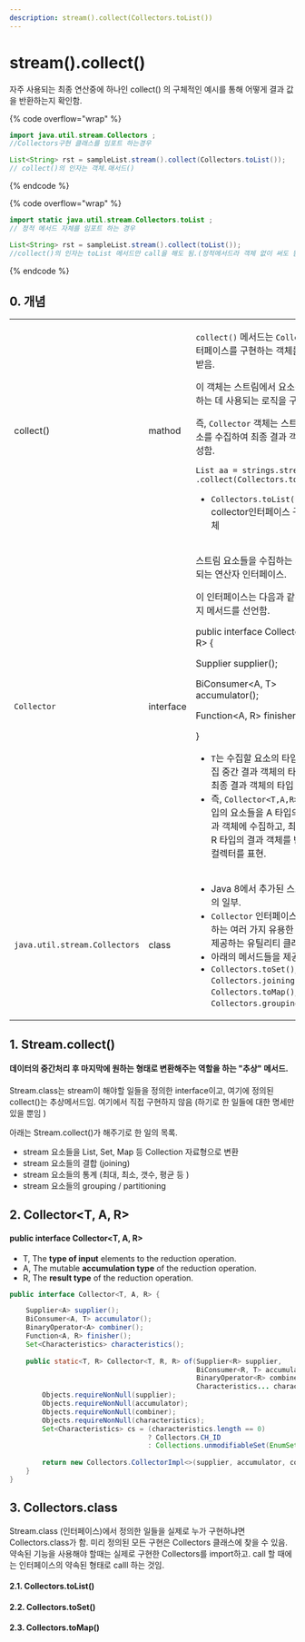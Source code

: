 ```yaml
---
description: stream().collect(Collectors.toList())
---
```


# stream().collect()

자주 사용되는 최종 연산중에 하나인 collect() 의 구체적인 예시를 통해 어떻게 결과 값을 반환하는지 확인함.&#x20;

{% code overflow="wrap" %}
```java
import java.util.stream.Collectors ; 
//Collectors구현 클래스를 임포트 하는경우  

List<String> rst = sampleList.stream().collect(Collectors.toList()); 
// collect()의 인자는 객체.매서드()
```
{% endcode %}



{% code overflow="wrap" %}
```java
import static java.util.stream.Collectors.toList ; 
// 정적 메서드 자체를 임포트 하는 경우 

List<String> rst = sampleList.stream().collect(toList()); 
//collect()의 인자는 toList 메서드만 call을 해도 됨.(정적메서드라 객체 없이 써도 됨)
```
{% endcode %}



## 0. 개념&#x20;

|                               |           |                                                                                                                                                                                                                                                                                                                                                                                                                                                                                                  |
| ----------------------------- | --------- | ------------------------------------------------------------------------------------------------------------------------------------------------------------------------------------------------------------------------------------------------------------------------------------------------------------------------------------------------------------------------------------------------------------------------------------------------------------------------------------------------ |
| collect()                     | mathod    | <p><code>collect()</code> 메서드는 <code>Collector</code> 인터페이스를 구현하는 객체를 인수로 받음. </p><p>이 객체는 스트림에서 요소를 수집하는 데 사용되는 로직을 구현함.</p><p> 즉, <code>Collector</code> 객체는 스트림의 요소를 수집하여 최종 결과 객체를 생성함.</p><p><code>List aa  = strings.stream() .collect(Collectors.toList())</code></p><ul><li><code>Collectors.toList()</code>; collector인터페이스 구현한 객체 </li></ul>                                                                                                                                           |
| `Collector`                   | interface | <p>스트림 요소들을 수집하는 데 사용되는 연산자 인터페이스.</p><p>이 인터페이스는 다음과 같은 세 가지 메서드를 선언함. </p><p></p><p>public interface Collector&#x3C;T, A, R> { </p><p>Supplier supplier(); </p><p>BiConsumer&#x3C;A, T> accumulator(); </p><p>Function&#x3C;A, R> finisher(); </p><p>}</p><ul><li> <code>T</code>는 수집할 요소의 타입, <code>A</code>는 수집 중간 결과 객체의 타입, <code>R</code>은 최종 결과 객체의 타입</li><li>즉, <code>Collector&#x3C;T,A,R></code>은 T 타입의 요소들을 A 타입의 중간 결과 객체에 수집하고, 최종적으로 R 타입의 결과 객체를 반환하는 컬렉터를 표현.</li></ul><p></p> |
| `java.util.stream.Collectors` | class     | <ul><li>Java 8에서 추가된 스트림 API의 일부.  </li><li><code>Collector</code> 인터페이스를 구현하는 여러 가지 유용한 컬렉터를 제공하는 유틸리티 클래스 </li><li>아래의 메서드들을 제공함 </li><li><code>Collectors.toSet()</code>, <code>Collectors.joining()</code>, <code>Collectors.toMap()</code>, <code>Collectors.groupingBy()</code></li></ul>                                                                                                                                                                                                  |



## 1. Stream.collect()

#### 데이터의 중간처리 후 마지막에 원하는 형태로 변환해주는 역할을 하는 "추상" 메서드.&#x20;

Stream.class는 stream이 해야할 일들을 정의한 interface이고, 여기에 정의된 collect()는 추상메서드임. 여기에서 직접 구현하지 않음 (하기로 한 일들에 대한 명세만 있을 뿐임 )

아래는 Stream.collect()가 해주기로 한 일의 목록.&#x20;

* stream 요소들을 List, Set, Map 등 Collection 자료형으로 변환
* stream 요소들의 결합 (joining)
* stream 요소들의 통계 (최대, 최소, 갯수, 평균 등 ) &#x20;
* stream 요소들의 grouping / partitioning



## 2. Collector\<T, A, R>

#### public interface Collector\<T, A, R>

* T, The **type of input** elements to the reduction operation.
* A, The mutable **accumulation type** of the reduction operation.
* R, The **result type** of the reduction operation.

```java
public interface Collector<T, A, R> {

    Supplier<A> supplier();
    BiConsumer<A, T> accumulator();
    BinaryOperator<A> combiner();
    Function<A, R> finisher();
    Set<Characteristics> characteristics();
    
    public static<T, R> Collector<T, R, R> of(Supplier<R> supplier,
                                              BiConsumer<R, T> accumulator,
                                              BinaryOperator<R> combiner,
                                              Characteristics... characteristics) {
        Objects.requireNonNull(supplier);
        Objects.requireNonNull(accumulator);
        Objects.requireNonNull(combiner);
        Objects.requireNonNull(characteristics);
        Set<Characteristics> cs = (characteristics.length == 0)
                                  ? Collectors.CH_ID
                                  : Collections.unmodifiableSet(EnumSet.of(Collector.Characteristics.IDENTITY_FINISH,
                                                                           characteristics));
        return new Collectors.CollectorImpl<>(supplier, accumulator, combiner, cs);
    }
}
```



## 3. Collectors.class&#x20;

Stream.class (인터페이스)에서 정의한 일들을 실제로 누가 구현하냐면 Collectors.class가 함. 미리 정의된 모든 구현은 Collectors 클래스에 찾을 수 있음. 약속된 기능을 사용해야 할때는 실제로 구현한 Collectors를 import하고. call 할 때에는 인터페이스의 약속된 형태로 calll 하는 것임.&#x20;

#### 2.1. Collectors.toList()

#### 2.2. Collectors.toSet()&#x20;

#### 2.3. Collectors.toMap()



